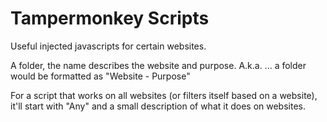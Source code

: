 # Tampermonkey Scripts
Useful injected javascripts for certain websites.

A folder, the name describes the website and purpose.
A.k.a. ... a folder would be formatted as "Website - Purpose"

For a script that works on all websites (or filters itself based on a website), it'll start with "Any" and a small description of what it does on websites.
